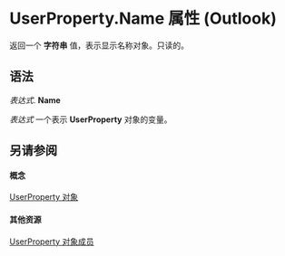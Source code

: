 
# UserProperty.Name 属性 (Outlook)

返回一个 **字符串** 值，表示显示名称对象。只读的。


## 语法

 _表达式_. **Name**

 _表达式_ 一个表示 **UserProperty** 对象的变量。


## 另请参阅


#### 概念


[UserProperty 对象](c94f642f-4368-d775-a79f-ce6c39bfe1fd.md)
#### 其他资源


[UserProperty 对象成员](5c57c335-62b1-8d66-b93c-c56be823a85e.md)